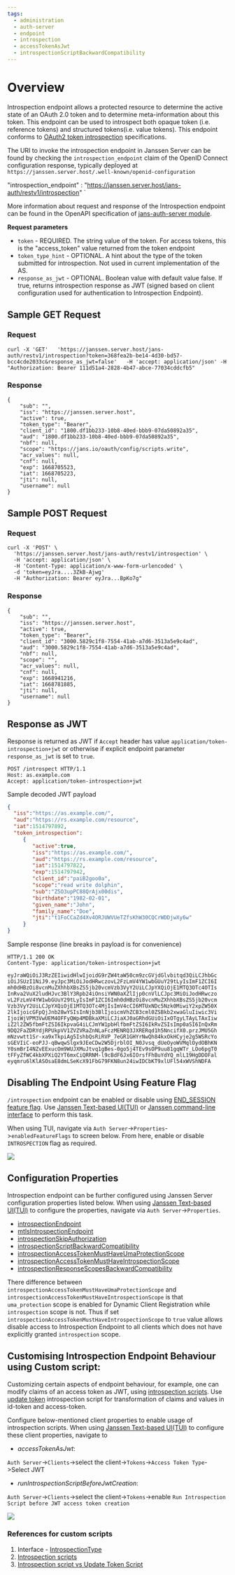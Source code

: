 ```yaml
---
tags:
  - administration
  - auth-server
  - endpoint
  - introspection
  - accessTokenAsJwt
  - introspectionScriptBackwardCompatibility
---
```


# Overview

Introspection endpoint allows a protected resource to determine the active state of an OAuth 2.0 token and to determine 
meta-information about this token. This endpoint can be used to introspect
both opaque token (i.e. reference tokens) and structured tokens(i.e. value tokens). This endpoint conforms to [OAuth2 token
introspection](https://datatracker.ietf.org/doc/html/rfc7662) specifications.

The URI to invoke the introspection endpoint in Janssen Server 
can be found by checking the `introspection_endpoint` claim of the OpenID Connect configuration response, typically deployed at `https://janssen.server.host/.well-known/openid-configuration`

 "introspection_endpoint" : "https://janssen.server.host/jans-auth/restv1/introspection" `

More information about request and response of the Introspection endpoint can be found in
the OpenAPI specification of [jans-auth-server module](https://gluu.org/swagger-ui/?url=https://raw.githubusercontent.com/JanssenProject/jans/vreplace-janssen-version/jans-auth-server/docs/swagger.yaml#/Token/get-introspection).

**Request parameters**
- `token` - REQUIRED.  The string value of the token.  For access tokens, this is the "access_token" value returned from the token endpoint
- `token_type_hint` - OPTIONAL.  A hint about the type of the token submitted for introspection. Not used in current implementation of the AS. 
- `response_as_jwt` - OPTIONAL. Boolean value with default value false. If true, returns introspection response as JWT (signed based on client configuration used for authentication to Introspection Endpoint).

## Sample GET Request

### Request

```
curl -X 'GET'   'https://janssen.server.host/jans-auth/restv1/introspection?token=368fea2b-be14-4d30-bd57-bcc4cde2033c&response_as_jwt=false'   -H 'accept: application/json' -H   "Authorization: Bearer 111d51a4-2828-4b47-abce-77034cddcfb5"
```

### Response

```
{
    "sub": "",
    "iss": "https://janssen.server.host",
    "active": true,
    "token_type": "Bearer",
    "client_id": "1800.df1bb233-10b8-40ed-bbb9-07da50892a35",
    "aud": "1800.df1bb233-10b8-40ed-bbb9-07da50892a35",
    "nbf": null,
    "scope": "https://jans.io/oauth/config/scripts.write",
    "acr_values": null,
    "cnf": null,
    "exp": 1668705523,
    "iat": 1668705223,
    "jti": null,
    "username": null
}
```
## Sample POST Request

### Request

```
curl -X 'POST' \
  'https://janssen.server.host/jans-auth/restv1/introspection' \
  -H 'accept: application/json' \
  -H 'Content-Type: application/x-www-form-urlencoded' \
  -d 'token=eyJra....3ZkB-Ajwg'  
  -H "Authorization: Bearer eyJra...BpKo7g"
```

### Response

```
{
    "sub": "",
    "iss": "https://janssen.server.host",
    "active": true,
    "token_type": "Bearer",
    "client_id": "3000.5829c1f8-7554-41ab-a7d6-3513a5e9c4ad",
    "aud": "3000.5829c1f8-7554-41ab-a7d6-3513a5e9c4ad",
    "nbf": null,
    "scope": "",
    "acr_values": null,
    "cnf": null,
    "exp": 1668941216,
    "iat": 1668781885,
    "jti": null,
    "username": null
}
```

## Response as JWT


Response is returned as JWT if `Accept` header has value `application/token-introspection+jwt` or otherwise if explicit endpoint parameter `response_as_jwt` is set to `true`.

```
POST /introspect HTTP/1.1
Host: as.example.com
Accept: application/token-introspection+jwt
```  

Sample decoded JWT payload
```json
{
  "iss":"https://as.example.com/",
  "aud":"https://rs.example.com/resource",
  "iat":1514797892,
  "token_introspection":
     {
        "active":true,
        "iss":"https://as.example.com/",
        "aud":"https://rs.example.com/resource",
        "iat":1514797822,
        "exp":1514797942,
        "client_id":"paiB2goo0a",
        "scope":"read write dolphin",
        "sub":"Z5O3upPC88QrAjx00dis",
        "birthdate":"1982-02-01",
        "given_name":"John",
        "family_name":"Doe",
        "jti":"t1FoCCaZd4Xv4ORJUWVUeTZfsKhW30CQCrWDDjwXy6w"
     }
} 
```

Sample response (line breaks in payload is for convenience)

```
HTTP/1.1 200 OK
Content-Type: application/token-introspection+jwt

eyJraWQiOiJ3RzZEIiwidHlwIjoidG9rZW4taW50cm9zcGVjdGlvbitqd3QiLCJhbGc
iOiJSUzI1NiJ9.eyJpc3MiOiJodHRwczovL2FzLmV4YW1wbGUuY29tLyIsImF1ZCI6I
mh0dHBzOi8vcnMuZXhhbXBsZS5jb20vcmVzb3VyY2UiLCJpYXQiOjE1MTQ3OTc4OTIs
InRva2VuX2ludHJvc3BlY3Rpb24iOnsiYWN0aXZlIjp0cnVlLCJpc3MiOiJodHRwczo
vL2FzLmV4YW1wbGUuY29tLyIsImF1ZCI6Imh0dHBzOi8vcnMuZXhhbXBsZS5jb20vcm
Vzb3VyY2UiLCJpYXQiOjE1MTQ3OTc4MjIsImV4cCI6MTUxNDc5Nzk0MiwiY2xpZW50X
2lkIjoicGFpQjJnb28wYSIsInNjb3BlIjoicmVhZCB3cml0ZSBkb2xwaGluIiwic3Vi
IjoiWjVPM3VwUEM4OFFyQWp4MDBkaXMiLCJiaXJ0aGRhdGUiOiIxOTgyLTAyLTAxIiw
iZ2l2ZW5fbmFtZSI6IkpvaG4iLCJmYW1pbHlfbmFtZSI6IkRvZSIsImp0aSI6InQxRm
9DQ2FaZDRYdjRPUkpVV1ZVZVRaZnNLaFczMENRQ3JXRERqd1h5NncifX0.przJMU5Gh
mNzvwtt1Sr-xa9xTkpiAg5IshbQsRiRVP_7eGR1GHYrNwQh84kxOkHCyje2g5WSRcYo
sGEVIiC-eoPJJ-qBwqwSlgx9JEeCDw2W5DjrblOI_N0Jvsq_dUeOyoWVMqlOydOBhKN
Y0smBrI4NZvEExucOm9WUJXMuJtvq1gBes-0go5j4TEv9sOP9uu81gqWTr_LOo6pgT0
tFFyZfWC4kbXPXiQ2YT6mxCiQRRNM-l9cBdF6Jx6IOrsfFhBuYdYQ_mlL19HgDDOFal
eyqmru6lKlASOsaE8dmLSeKcX91FbG79FKN8un24iwIDCbKT9xlUFl54xWVShNDFA
```

## Disabling The Endpoint Using Feature Flag

`/introspection` endpoint can be enabled or disable using [END_SESSION feature flag](../../reference/json/feature-flags/janssenauthserver-feature-flags.md#introspection).
Use [Janssen Text-based UI(TUI)](../../config-guide/config-tools/jans-tui/README.md) or [Janssen command-line interface](../../config-guide/config-tools/jans-cli/README.md) to perform this task.

When using TUI, navigate via `Auth Server`->`Properties`->`enabledFeatureFlags` to screen below. From here, enable or
disable `INTROSPECTION` flag as required.

![](../../../assets/image-tui-enable-components.png)

## Configuration Properties

Introspection endpoint can be further configured using Janssen Server configuration properties listed below. When using
[Janssen Text-based UI(TUI)](../../config-guide/config-tools/jans-tui/README.md) to configure the properties,
navigate via `Auth Server`->`Properties`.

- [introspectionEndpoint](../../reference/json/properties/janssenauthserver-properties.md#introspectionendpoint)
- [mtlsIntrospectionEndpoint](../../reference/json/properties/janssenauthserver-properties.md#mtlsintrospectionendpoint)
- [introspectionSkipAuthorization](../../reference/json/properties/janssenauthserver-properties.md#introspectionskipauthorization)
- [introspectionScriptBackwardCompatibility](../../reference/json/properties/janssenauthserver-properties.md#introspectionscriptbackwardcompatibility)
- [introspectionAccessTokenMustHaveUmaProtectionScope](../../reference/json/properties/janssenauthserver-properties.md#introspectionaccesstokenmusthaveumaprotectionscope)
- [introspectionAccessTokenMustHaveIntrospectionScope](../../reference/json/properties/janssenauthserver-properties.md#introspectionaccesstokenmusthaveintrospectionscope)
- [introspectionResponseScopesBackwardCompatibility](../../reference/json/properties/janssenauthserver-properties.md#introspectionresponsescopesbackwardcompatibility)

There difference between `introspectionAccessTokenMustHaveUmaProtectionScope` and `introspectionAccessTokenMustHaveIntrospectionScope` is that `uma_protection` scope is enabled for Dynamic Client Registration while `introspection` scope is not. Thus if set `introspectionAccessTokenMustHaveIntrospectionScope` to `true` value allows disable access to Introspection Endpoint to all clients which does not have explicitly granted `introspection` scope. 

## Customising Introspection Endpoint Behaviour using Custom script:

Customizing certain aspects of endpoint behaviour, for example, one can modify claims of an access token as JWT, using
[introspection scripts](../../../script-catalog/introspection/README.md). Use
[update token](../../developer/scripts/update-token.md) introspection script for transformation of claims and values in
id-token and access-token.

Configure below-mentioned client properties to enable usage of introspection scripts.
When using [Janssen Text-based UI(TUI)](../../config-guide/config-tools/jans-tui/README.md) to configure these client properties,
navigate to

- _accessTokenAsJwt_:

`Auth Server`->`Clients`->select the client->`Tokens`->`Access Token Type`->Select JWT

- _runIntrospectionScriptBeforeJwtCreation_:

`Auth Server`->`Clients`->select the client->`Tokens`->enable `Run Introspection Script before JWT access token creation`

![](../../../assets/image-tui-client-config-token-screen.png)

### References for custom scripts
1. Interface - [IntrospectionType](https://github.com/JanssenProject/jans/blob/main/jans-core/script/src/main/java/io/jans/model/custom/script/type/introspection/IntrospectionType.java)
2. [Introspection scripts](../../../script-catalog/introspection/README.md)
3. [Introspection script vs Update Token Script](https://github.com/JanssenProject/jans/blob/main/docs/admin/developer/scripts/update-token.md#introspectiontype-script-vs-updatetokentype-script)
